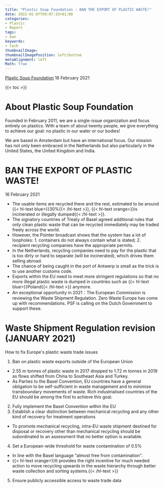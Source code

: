 ```yaml
---
title: "Plastic Soup Foundation : BAN THE EXPORT OF PLASTIC WASTE!"
date: 2022-02-07T09:07:33+01:00
categories:
- Plastic
- Report
tags:
- ban
keywords:
- tech
thumbnailImage:
thumbnailImagePosition: left/bottom
metaAlignment: left
Math: True
---
```

[Plastic Soup Foundation](https://www.plasticsoupfoundation.org/en/2021/02/ban-the-export-of-plastic-waste/)
16 February 2021
<!--more-->
{{< toc >}}

# About Plastic Soup Foundation
Founded in February 2011, we are a single-issue organization and focus entirely on plastics. With a team of about twenty people, we give everything to achieve our goal: no plastic in our water or our bodies!

We are based in Amsterdam but have an international focus. Our mission has not only been embraced in the Netherlands but also particularly in the United States, the United Kingdom and India.

# BAN THE EXPORT OF PLASTIC WASTE!
16 February 2021
* The usable items are recycled there and the rest, estimated to be around {{< hl-text blue>}}30%{{< /hl-text >}}, {{< hl-text orange>}}is incinerated or illegally dumped{{< /hl-text >}}.
* The signatory countries of Treaty of Basel agreed additional rules that only clean plastic waste that can be recycled immediately may be traded freely across the world.
* However, the Pointer broadcast shows that the system has a lot of loopholes: 1. containers do not always contain what is stated; 2. recipient recycling companies have the appropriate permits.
* In the Netherlands, recycling companies need to pay for the plastic that is too dirty or hard to separate (will be incinerated), which drives them selling abroad.
* The chance of being caught in the port of Antwerp is small as the trick is to use another customs code.
* Exports within the EU need to meet more stringent regulations so that no more illegal plastic waste is dumped in countries such as {{< hl-text blue>}}Poland{{< /hl-text >}} anymore.
* An exceptional opportunity in 2021：The European Commission is reviewing the Waste Shipment Regulation. Zero Waste Europe has come up with recommendations. PSF is calling on the Dutch Government to support these.

# Waste Shipment Regulation revision (JANUARY 2021)
How to fix Europe's plastic waste trade issues
1. Ban on plastic waste exports outside of
the European Union
* 2.55 m tonnes of plastic waste in 2017 dropped to 1.72 m tonnes in 2019 as flows shifted from China to Southeast Asia and Turkey.
* As Parties to the Basel Convention, EU countries have a general obligation to be self-sufficient in waste management and to minimise transboundary movements of waste. Rich industrialised countries of the EU should be among the first to
achieve this goal.
2. Fully implement the Basel Convention within the EU
3. Establish a clear distinction between mechanical recycling and any other kind of recovery for treatment operations
* To promote mechanical recycling, intra-EU waste shipment destined for
disposal or recovery other than mechanical recycling should be subordinated to an assessment that no better option is available.
4. Set a European-wide threshold for waste contamination of 0.5%
* In line with the Basel language “almost free from contamination".
* {{< hl-text orange>}}It provides the right incentive for much needed action to move recycling upwards in the waste hierarchy through better waste collection and sorting systems.{{< /hl-text >}}
5. Ensure publicly accessible access to waste trade data
